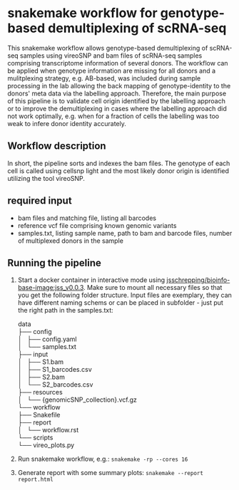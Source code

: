 # snakemake workflow for genotype-based demultiplexing of scRNA-seq

This snakemake workflow allows genotype-based demultiplexing of scRNA-seq samples using vireoSNP and bam files of scRNA-seq samples comprising
transcriptome information of several donors. The workflow can be applied when genotype information are missing for all donors and a mulitplexing
strategy, e.g. AB-based, was included during sample processing in the lab allowing the back mapping of genotype-identity to the donors' meta data
via the labelling approach. Therefore, the main purpose of this pipeline is to validate cell origin identified by the labelling approach or to
improve the demultiplexing in cases where the labelling approach did not work optimally, e.g. when for a fraction of cells the labelling was too
weak to infere donor identity accurately.

## Workflow description
In short, the pipeline sorts and indexes the bam files. The genotype of each cell is called using cellsnp light and the most likely donor origin
is identified utilizing the tool vireoSNP.

## required input
- bam files and matching file, listing all barcodes
- reference vcf file comprising known genomic variants
- samples.txt, listing sample name, path to bam and barcode files, number of multiplexed donors in the sample

## Running the pipeline
1. Start a docker container in interactive mode using [jsschrepping/bioinfo-base-image:jss_v0.0.3](https://hub.docker.com/r/jsschrepping/bioinfo-base-image). 
   Make sure to mount all necessary files so that you get the following folder structure. Input files are exemplary, they can have different naming
   schems or can be placed in subfolder - just put the right path in the samples.txt:
	
	data  
	├── config  
	│   ├── config.yaml  
	│   └── samples.txt  
	├── input  
	│   ├── S1.bam  
	│   ├── S1_barcodes.csv  
	│   ├── S2.bam  
	│   └── S2_barcodes.csv  
	├── resources  
	│   └── {genomicSNP_collection}.vcf.gz  
	└── workflow  
	    ├── Snakefile  
	    ├── report  
	    │   └── workflow.rst  
	    └── scripts  
	        └── vireo_plots.py  
			

2. Run snakemake workflow, e.g.: `snakemake -rp --cores 16`

3. Generate report with some summary plots: `snakemake --report report.html`
